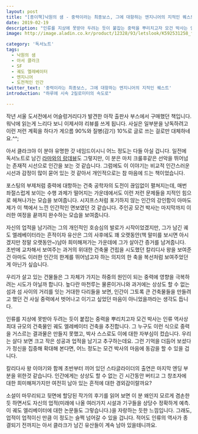 ```yaml
---
layout: post
title: "[종이책]낙원의 샘 - 중력이라는 최종보스, 그에 대항하는 엔지니어의 지적인 퀘스트"
date: 2019-02-19
description: "인류를 지상에 못받아 두려는 듯이 붙잡는 중력을 뿌리치고자 모건 박사는 인류 역사상 최대 규모의 건축물인 궤도 엘레베이터 건축을 추진합니다."
image: http://image.aladin.co.kr/product/12328/93/letslook/K592531258_f.jpg

category: '독서노트'  
tags: 
  - 낙원의 샘
  - 아서 클라크
  - SF
  - 궤도 엘레베이터
  - 엔지니어
  - 도전적인 인간
twitter_text: '중력이라는 최종보스, 그에 대항하는 엔지니어의 지적인 퀘스트'
introduction: "하루에 시속 2킬로미터의 속도로"

---
```


작년 서울 도서전에서 어슬렁거리다가 발견한 아작 출판사 부스에서 구매했던 책입니다. 워낙에 읽는게 느리다 보니 이제서야 리뷰를 쓰게 됩니다. 사실은 일부분을 낭독하려고 이런 저런 계획을 하다가 게으름 90%와 질병(감기) 10%로 글로 쓰는 걸로만 대체하네요.^^;

아서 클라크야 이 분야 유명한 갓 네임드이시니 어느 정도는 다들 아실 겁니다. 일전에 독서노트로 남긴 [라마와의 랑데뷰](http://red-angel.co.kr/%EB%8F%85%EC%84%9C%EB%85%B8%ED%8A%B8/2018/11/28/rendezvous_with_rama.html)도 그렇지만, 이 분은 마치 크룰후같은 선악을 뛰어넘는 존재적 시선으로 인간을 보는 것 같습니다. 그럼에도 이 이야기는 비교적 인간스러운 시선과 감정이 많이 묻어 있는 것 같아서 개인적으로는 참 마음에 드는 책이었습니다.

포스팅의 부제처럼 중력에 대항하는 건축 공학자의 도전이 끊임없이 펼쳐지는데, 매번 좌절스럽게 보이는 수행 과제가 떨어지는 가운데에서도 이런 저런 문제들을 지적인 힘으로 헤쳐나가는 모습을 보여줍니다. 시지프스처럼 포기하지 않는 인간의 강인함이 아마도 제가 이 책에서 느낀 인간적인 면보였던 것 같습니다. 주인공 모건 박사는 마지막까지 이러한 여정을 끝까지 완수하는 모습을 보여줍니다. 

자신의 업적을 남기려는 그의 개인적인 호승심의 발로가 시작이었겠지만, 그가 남긴 궤도 엘레베이터라는 흔적이자 유산은 그의 사후에도 꽤 오랫동안(책 말미를 보시면 아시겠지만 정말 오랫동안~)남아 희미해져가는 가운데에 그가 살아간 증거를 남겨줍니다. 초반에 교차해서 보여주는 과거의 위대한 건축물 건립을 시도했던 칼리디사 왕을 보여준 건 아마도 이러한 인간의 한계를 뛰어넘고자 하는 의지의 한 축을 복선처럼 보여주었던게 아닌가 싶습니다.

우리가 살고 있는 건물들은 그 자체가 가지는 하중의 원인이 되는 중력에 영향을 극복하려는 시도가 아닐까 합니다. 높다란 마천루는 물론이거니와 과거에는 상상도 할 수 없는 섬과 섬 사이의 거리를 잇는 거대한 다리들을 보면, 인간이 그토록 큰 건축물들을 만들려고 했던 건 사실 중력에서 벗어나고 이기고 싶었던 마음이 아니었을까라는 생각도 듭니다.

인류를 지상에 못받아 두려는 듯이 붙잡는 중력을 뿌리치고자 모건 박사는 인류 역사상 최대 규모의 건축물인 궤도 엘레베이터 건축을 추진합니다. 그 누구도 이런 식으로 중력을 거스르는 결과물은 만들지 못했고, 박사 스스로도 이에 대한 자부심이 컸습니다. 우리는 살다 보면 크고 작은 성공과 업적을 남기고 추구하는데요. 그런 기억을 더듬어 보셨다가 정신을 집중해 확대해 본다면, 어느 정도는 모건 박사의 마음에 동감을 할 수 있을 겁니다.

칼리다사 왕 이야기와 함께 초반부터 끼어 있던 스타글라이더의 출연은 마지막 엔딩 부분을 위한것 같습니다. 인간에게는 상상도 할 수 없는 긴 시간동안 버티고 그 창조자에 대한 희미해져가지만 여전히 남아 있는 흔적에 대한 경외감이랄까요?

소설이 마무리되고 뒷면에 할당된 작가의 후기를 읽어 보면 이 분 왜인지 모르게 겸손한듯 하면서도 자신의 업적(미래에 나올 여러가지 시설과 기구들을 상당수 정확하게  예측. 이 궤도 엘리베이터에 대한 논문들도 그렇습니다.)을 자랑하는 듯한 느낌입니다. 그래도, 업적이 업적이신 만큼 이 정도는 슬쩍 넘어갈 수 있을 겁니다. 적어도 인류의 역사가 종결되기 전까지는 아서 클라크가 남긴 유산들이 계속 남아 있을테니까요.


